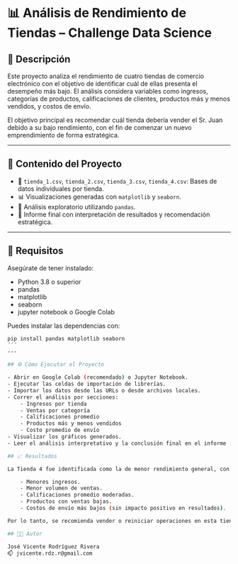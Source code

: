 # 📊 Análisis de Rendimiento de Tiendas – Challenge Data Science

## 📝 Descripción

Este proyecto analiza el rendimiento de cuatro tiendas de comercio electrónico con el objetivo de identificar cuál de ellas presenta el desempeño más bajo. El análisis considera variables como ingresos, categorías de productos, calificaciones de clientes, productos más y menos vendidos, y costos de envío.

El objetivo principal es recomendar cuál tienda debería vender el Sr. Juan debido a su bajo rendimiento, con el fin de comenzar un nuevo emprendimiento de forma estratégica.

---

## 🚀 Contenido del Proyecto

- 📁 `tienda_1.csv`, `tienda_2.csv`, `tienda_3.csv`, `tienda_4.csv`: Bases de datos individuales por tienda.
- 📊 Visualizaciones generadas con `matplotlib` y `seaborn`.
- 🧠 Análisis exploratorio utilizando `pandas`.
- 📑 Informe final con interpretación de resultados y recomendación estratégica.

---

## 🧰 Requisitos

Asegúrate de tener instalado:

- Python 3.8 o superior
- pandas
- matplotlib
- seaborn
- jupyter notebook o Google Colab

Puedes instalar las dependencias con:

```bash
pip install pandas matplotlib seaborn
´´´
---

## ⚙️ Cómo Ejecutar el Proyecto

- Abrir en Google Colab (recomendado) o Jupyter Notebook.
- Ejecutar las celdas de importación de librerías.
- Importar los datos desde las URLs o desde archivos locales.
- Correr el análisis por secciones:
    - Ingresos por tienda
    - Ventas por categoría
    - Calificaciones promedio
    - Productos más y menos vendidos
    - Costo promedio de envío
- Visualizar los gráficos generados.
- Leer el análisis interpretativo y la conclusión final en el informe

## 📈 Resultados

La Tienda 4 fue identificada como la de menor rendimiento general, con:

    - Menores ingresos.
    - Menor volumen de ventas.
    - Calificaciones promedio moderadas.
    - Productos con ventas bajas.
    - Costos de envío más bajos (sin impacto positivo en resultados).

Por lo tanto, se recomienda vender o reiniciar operaciones en esta tienda para emprender una nueva estrategia de negocio.

## 🧑‍💻 Autor

José Vicente Rodríguez Rivera
📫 jvicente.rdz.r@gmail.com
